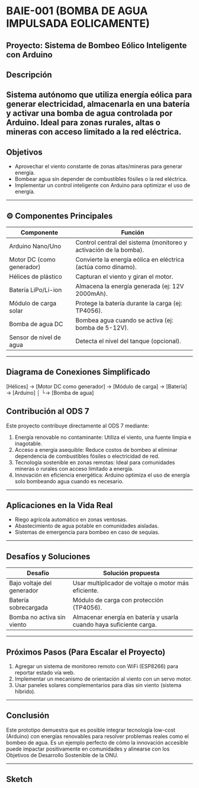 # BAIE-001 (BOMBA DE AGUA IMPULSADA EOLICAMENTE)
## Proyecto: Sistema de Bombeo Eólico Inteligente con Arduino
##  Descripción
Sistema autónomo que utiliza energía eólica para generar electricidad, almacenarla en una batería y activar una bomba de agua controlada por Arduino. Ideal para zonas rurales, altas o mineras con acceso limitado a la red eléctrica.
---

##  Objetivos
- Aprovechar el viento constante de zonas altas/mineras para generar energía.
- Bombear agua sin depender de combustibles fósiles o la red eléctrica.
- Implementar un control inteligente con Arduino para optimizar el uso de energía.

---

## ⚙️ Componentes Principales
| Componente               | Función                                                                 |
|--------------------------|-------------------------------------------------------------------------|
| Arduino Nano/Uno         | Control central del sistema (monitoreo y activación de la bomba).       |
| Motor DC (como generador)| Convierte la energía eólica en eléctrica (actúa como dinamo).           |
| Hélices de plástico      | Capturan el viento y giran el motor.                                    |
| Batería LiPo/Li-ion      | Almacena la energía generada (ej: 12V 2000mAh).                         |
| Módulo de carga solar    | Protege la batería durante la carga (ej: TP4056).                       |
| Bomba de agua DC         | Bombea agua cuando se activa (ej: bomba de 5-12V).                      |
| Sensor de nivel de agua  | Detecta el nivel del tanque (opcional).                                 |

---

##  Diagrama de Conexiones Simplificado
[Hélices] → [Motor DC como generador] → [Módulo de carga] → [Batería] → [Arduino]
│
└→ [Bomba de agua]

## Contribución al ODS 7
Este proyecto contribuye directamente al ODS 7 mediante:

1. Energía renovable no contaminante: Utiliza el viento, una fuente limpia e inagotable.
2. Acceso a energía asequible: Reduce costos de bombeo al eliminar dependencia de combustibles fósiles o electricidad de red.
3. Tecnología sostenible en zonas remotas: Ideal para comunidades mineras o rurales con acceso limitado a energía.
4. Innovación en eficiencia energética: Arduino optimiza el uso de energía solo bombeando agua cuando es necesario.

---

## Aplicaciones en la Vida Real
- Riego agrícola automático en zonas ventosas.
- Abastecimiento de agua potable en comunidades aisladas.
- Sistemas de emergencia para bombeo en caso de sequías.


---

## Desafíos y Soluciones

| Desafío | Solución propuesta |
|---------|-------------------|
| Bajo voltaje del generador | Usar multiplicador de voltaje o motor más eficiente. |
| Batería sobrecargada | Módulo de carga con protección (TP4056). |
| Bomba no activa sin viento | Almacenar energía en batería y usarla cuando haya suficiente carga. |

---
## Próximos Pasos (Para Escalar el Proyecto)
1. Agregar un sistema de monitoreo remoto con WiFi (ESP8266) para reportar estado vía web.
2. Implementar un mecanismo de orientación al viento con un servo motor.
3. Usar paneles solares complementarios para días sin viento (sistema híbrido).

---
## Conclusión
Este prototipo demuestra que es posible integrar tecnología low-cost (Arduino) con energías renovables para resolver problemas reales como el bombeo de agua. Es un ejemplo perfecto de cómo la innovación accesible puede impactar positivamente en comunidades y alinearse con los Objetivos de Desarrollo Sostenible de la ONU.

---
## Sketch



